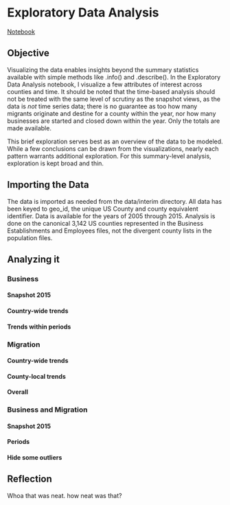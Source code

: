 # Exploratory Data Analysis
[Notebook](https://github.com/raymondgh/springboard-data-science/blob/master/Capstone%201/ExploratoryDataAnalysis.ipynb)

## Objective

Visualizing the data enables insights beyond the summary statistics available with simple methods like .info() and .describe(). In the Exploratory Data Analysis notebook, I visualize a few attributes of interest across counties and time. It should be noted that the time-based analysis should not be treated with the same level of scrutiny as the snapshot views, as the data is _not_ time series data; there is no guarantee as too how many migrants originate and destine for a county within the year, nor how many businesses are started and closed down within the year. Only the totals are made available.

This brief exploration serves best as an overview of the data to be modeled. While a few conclusions can be drawn from the visualizations, nearly each pattern warrants additional exploration. For this summary-level analysis, exploration is kept broad and thin.


## Importing the Data

The data is imported as needed from the data/interim directory. All data has been keyed to geo_id, the unique US County and county equivalent identifier. Data is available for the years of 2005 through 2015. Analysis is done on the canonical 3,142 US counties represented in the Business Establishments and Employees files, not the divergent county lists in the population files.

## Analyzing it

### Business

#### Snapshot 2015

#### Country-wide trends

#### Trends within periods

### Migration

#### Country-wide trends

#### County-local trends

#### Overall

### Business and Migration

#### Snapshot 2015

#### Periods

#### Hide some outliers

## Reflection

Whoa that was neat. how neat was that?
